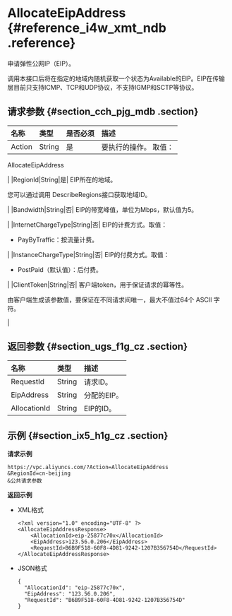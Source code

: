# AllocateEipAddress {#reference_i4w_xmt_ndb .reference}

申请弹性公网IP（EIP）。

调用本接口后将在指定的地域内随机获取一个状态为Available的EIP。EIP在传输层目前只支持ICMP、TCP和UDP协议，不支持IGMP和SCTP等协议。

## 请求参数 {#section_cch_pjg_mdb .section}

|名称|类型|是否必须|描述|
|:-|:-|:---|:-|
|Action|String|是| 要执行的操作。 取值：

 AllocateEipAddress

 |
|RegionId|String|是| EIP所在的地域。

 您可以通过调用 DescribeRegions接口获取地域ID。

 |
|Bandwidth|String|否| EIP的带宽峰值，单位为Mbps，默认值为5。

 |
|InternetChargeType|String|否| EIP的计费方式。取值：

-   PayByTraffic：按流量计费。


 |
|InstanceChargeType|String|否| EIP的付费方式。取值：

 -   PostPaid（默认值）：后付费。


 |
|ClientToken|String|否| 客户端token，用于保证请求的幂等性。

 由客户端生成该参数值，要保证在不同请求间唯一，最大不值过64个 ASCII 字符。

 |

## 返回参数 {#section_ugs_f1g_cz .section}

|名称|类型|描述|
|:-|:-|:-|
|RequestId|String|请求ID。|
|EipAddress|String|分配的EIP。|
|AllocationId|String|EIP的ID。|

## 示例 {#section_ix5_h1g_cz .section}

**请求示例**

``` {#AllocateEipAddress}
https://vpc.aliyuncs.com/?Action=AllocateEipAddress
&RegionId=cn-beijing
&公共请求参数
```

**返回示例**

-   XML格式

    ```
    <?xml version="1.0" encoding="UTF-8" ?>
    <AllocateEipAddressResponse>
        <AllocationId>eip-25877c70x</AllocationId>
        <EipAddress>123.56.0.206</EipAddress>
        <RequestId>B6B9F518-60F8-4D81-9242-1207B356754D</RequestId>
    </AllocateEipAddressResponse>
    ```

-   JSON格式

    ```
    {
      "AllocationId": "eip-25877c70x",
      "EipAddress": "123.56.0.206",
      "RequestId": "B6B9F518-60F8-4D81-9242-1207B356754D"
    }
    ```


